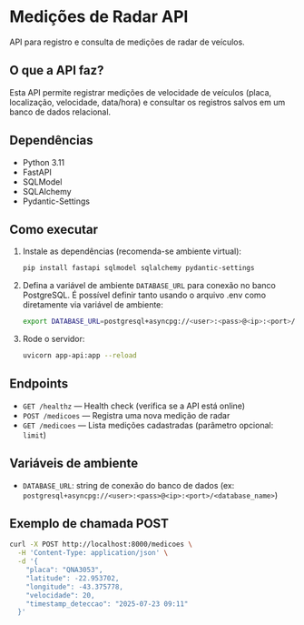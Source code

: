 # Medições de Radar API

API para registro e consulta de medições de radar de veículos.

## O que a API faz?
Esta API permite registrar medições de velocidade de veículos (placa, localização, velocidade, data/hora) e consultar os registros salvos em um banco de dados relacional.

## Dependências
- Python 3.11
- FastAPI
- SQLModel
- SQLAlchemy
- Pydantic-Settings

## Como executar
1. Instale as dependências (recomenda-se ambiente virtual):
   ```bash
   pip install fastapi sqlmodel sqlalchemy pydantic-settings
   ```
2. Defina a variável de ambiente `DATABASE_URL` para conexão no banco PostgreSQL. É possível definir tanto usando o arquivo .env como diretamente via variável de ambiente:
   ```bash
   export DATABASE_URL=postgresql+asyncpg://<user>:<pass>@<ip>:<port>/<database_name>
   ```
3. Rode o servidor:
   ```bash
   uvicorn app-api:app --reload
   ```

## Endpoints
- `GET /healthz` — Health check (verifica se a API está online)
- `POST /medicoes` — Registra uma nova medição de radar
- `GET /medicoes` — Lista medições cadastradas (parâmetro opcional: `limit`)

## Variáveis de ambiente
- `DATABASE_URL`: string de conexão do banco de dados (ex: `postgresql+asyncpg://<user>:<pass>@<ip>:<port>/<database_name>`)

## Exemplo de chamada POST
```bash
curl -X POST http://localhost:8000/medicoes \
  -H 'Content-Type: application/json' \
  -d '{
    "placa": "QNA3053",
    "latitude": -22.953702,
    "longitude": -43.375778,
    "velocidade": 20,
    "timestamp_deteccao": "2025-07-23 09:11"
  }'
```
